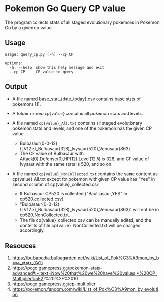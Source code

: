 # Pokemon Go Query CP value

The program collects stats of all staged evolutionary pokemons in Pokemon Go by a given cp value.

## Usage

```
usage: query_cp.py [-h] --cp CP

options:
  -h, --help  show this help message and exit
  --cp CP     CP value to query
```

## Output

* A file named base_stat_{date_today}.csv contains base stats of pokemons [1].

* A folder named `cp{value}` contains all pokemon stats and levels.

* A file named `cp{value}_All.txt` contains all staged evolutionary pokemon stats and levels, and one of the pokemon has the given CP value.
    *  Bulbasaur(0-0-12)(LV12.5)_Bulbasaur(328)_Ivysaur(520)_Venusaur(863)
    *  The CP value of Bulbasaur with Attack(0),Defense(0),HP(12),Level(12.5) is 328, and CP value of Ivysaur with the same stats is 520, and so on.

* A file named `cp{value}_NonCollected.txt` contains the same content as cp{value}_All.txt except for pokemon with given CP value has "Yes" in second column of cp{value}_collected.csv
    * If Bulbasaur CP520 is collected ("Baulbasaur,YES" in cp520_collected.csv)
    * "Bulbasaur(0-0-12)(LV12.5)_Bulbasaur(328)_Ivysaur(520)_Venusaur(863)" will not be in cp520_NonCollected.txt.
    * The file cp{value}_collected.csv can be manually edited, and the contents of file cp{value}_NonCollected.txt will be changed accordingly.

## Resouces
1. https://bulbapedia.bulbagarden.net/wiki/List_of_Pok%C3%A9mon_by_base_stats_(GO)
2. https://pogo.gamepress.gg/pokemon-stats-advanced#:~:text=Now%20that%20we%20have%20values,*%20CP_Multiplier%5E2)%20%2F%2010
3. https://pogo.gamepress.gg/cp-multiplier
4. https://pokemon.fandom.com/wiki/List_of_Pok%C3%A9mon_by_evolution
